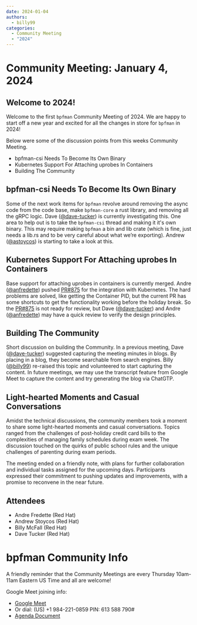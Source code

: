```yaml
---
date: 2024-01-04
authors:
  - billy99
categories:
  - Community Meeting
  - "2024"
---
```


# Community Meeting: January 4, 2024

## Welcome to 2024!

Welcome to the first `bpfman` Community Meeting of 2024.
We are happy to start off a new year and excited for all the changes in store
for `bpfman` in 2024!

Below were some of the discussion points from this weeks Community Meeting.

* bpfman-csi Needs To Become Its Own Binary
* Kubernetes Support For Attaching uprobes In Containers
* Building The Community

<!-- more -->

## bpfman-csi Needs To Become Its Own Binary

Some of the next work items for `bpfman` revolve around removing the async code
from the code base, make `bpfman-core` a rust library, and removing all the
gRPC logic.
Dave ([@dave-tucker]) is currently investigating this.
One area to help out is to take the `bpfman-csi` thread and making it it's own
binary.
This may require making `bpfman` a bin and lib crate (which is fine, just needs
a lib.rs and to be very careful about what we’re exporting).
Andrew ([@astoycos]) is starting to take a look at this.

## Kubernetes Support For Attaching uprobes In Containers

Base support for attaching uprobes in containers is currently merged.
Andre ([@anfredette]) pushed [PR#875] for the integration with Kubernetes.
The hard problems are solved, like getting the Container PID, but the current
PR has some shortcuts to get the functionality working before the holiday
break.
So the [PR#875] is not ready for review, but Dave ([@dave-tucker]) and
Andre ([@anfredette]) may have a quick review to verify the design principles.

[PR#875]: https://github.com/bpfman/bpfman/pull/875

## Building The Community

Short discussion on building the Community.
In a previous meeting, Dave ([@dave-tucker]) suggested capturing the meeting minutes
in blogs.
By placing in a blog, they become searchable from search engines.
Billy ([@billy99]) re-raised this topic and volunteered to start capturing the content.
In future meetings, we may use the transcript feature from Google Meet to
capture the content and try generating the blog via ChatGTP.

## Light-hearted Moments and Casual Conversations

Amidst the technical discussions, the community members took a moment to share
some light-hearted moments and casual conversations.
Topics ranged from the challenges of post-holiday credit card bills to the
complexities of managing family schedules during exam week.
The discussion touched on the quirks of public school rules and the unique
challenges of parenting during exam periods.

The meeting ended on a friendly note, with plans for further collaboration and
individual tasks assigned for the upcoming days.
Participants expressed their commitment to pushing updates and improvements,
with a promise to reconvene in the near future.

## Attendees

* Andre Fredette (Red Hat)
* Andrew Stoycos (Red Hat)
* Billy McFall (Red Hat)
* Dave Tucker (Red Hat)

[@anfredette]: https://github.com/anfredette
[@astoycos]: https://github.com/astoycos
[@billy99]: https://github.com/billy99
[@dave-tucker]: https://github.com/dave-tucker

# bpfman Community Info

A friendly reminder that the Community Meetings are every Thursday 10am-11am
Eastern US Time and all are welcome!

Google Meet joining info:

* [Google Meet]
* Or dial: (US) +1 984-221-0859 PIN: 613 588 790#
* [Agenda Document]

[Google Meet]: https://meet.google.com/ggz-zkmp-pxx
[Agenda Document]: https://docs.google.com/document/d/17l96_3NMOQS-1a3gfJPPcTnhTrqJb3KWYxFWbRgD-yk/edit
